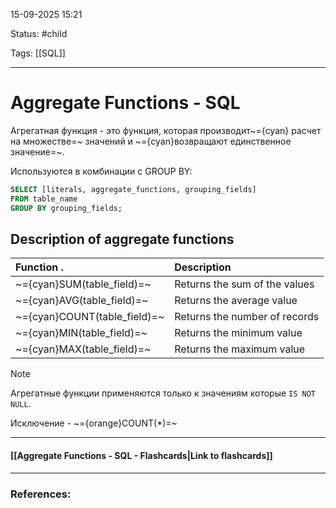 
15-09-2025 15:21

Status: #child

Tags:  [[SQL]]

---
# Aggregate Functions - SQL

Агрегатная функция - это функция, которая производит~={cyan} расчет на множестве=~ значений и ~={cyan}возвращают единственное значение=~.

Используются в комбинации с GROUP BY:
```sql
SELECT [literals, aggregate_functions, grouping_fields]
FROM table_name
GROUP BY grouping_fields;
```


## Description of aggregate functions

| Function                              . | Description                   |
| :-------------------------------------- | :---------------------------- |
| ~={cyan}SUM(table_field)=~              | Returns the sum of the values |
| ~={cyan}AVG(table_field)=~              | Returns the average value     |
| ~={cyan}COUNT(table_field)=~            | Returns the number of records |
| ~={cyan}MIN(table_field)=~              | Returns the minimum value     |
| ~={cyan}MAX(table_field)=~              | Returns the maximum value     |

> [!note] 
> Агрегатные функции применяются только к значениям которые `IS NOT NULL`.
> 
>Исключение - ~={orange}COUNT(*)=~


----
#### [[Aggregate Functions - SQL - Flashcards|Link to flashcards]]



---
### References:

